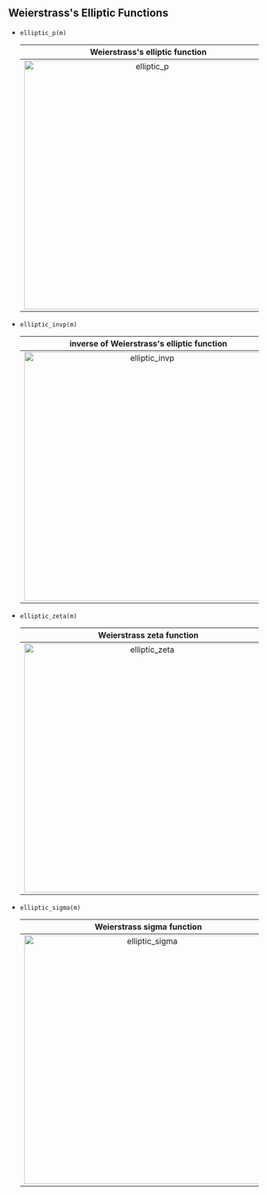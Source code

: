 ## Weierstrass's Elliptic Functions

- `elliptic_p(m)`
    
     |       Weierstrass's elliptic function                             |
     |:-----------------------------------------------------------------:|
     |  <img src="assets/elliptic_p.png" alt="elliptic_p" width="500">   |

- `elliptic_invp(m)`
    
     |       inverse of Weierstrass's elliptic function                        |
     |:-----------------------------------------------------------------------:|
     |  <img src="assets/elliptic_invp.png" alt="elliptic_invp" width="500">   |

- `elliptic_zeta(m)`
    
     |       Weierstrass zeta function                                         |
     |:-----------------------------------------------------------------------:|
     |  <img src="assets/elliptic_zeta.png" alt="elliptic_zeta" width="500">   |

- `elliptic_sigma(m)`
    
     |       Weierstrass sigma function                                          |
     |:-------------------------------------------------------------------------:|
     |  <img src="assets/elliptic_sigma.png" alt="elliptic_sigma" width="500">   |

